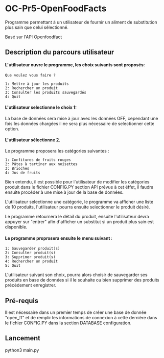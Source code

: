 # OC-Pr5-OpenFoodFacts

Programme permettant à un utilisateur de fournir un aliment de substitution plus sain que celui sélectionné.

Basé sur l'API Openfoodfact

## Description du parcours utilisateur

#### L'utilisateur ouvre le programme, les choix suivants sont proposés: 

    Que voulez vous faire ?

    1: Mettre à jour les produits
    2: Rechercher un produit
    3: Consulter les produits sauvegardés
    4: Quit


#### L'utilisateur selectionne le choix 1: 

La base de données sera mise à jour avec les données OFF, cependant une fois les données
chargées il ne sera plus nécessaire de selectionner cette option.

#### L'utilisateur sélectionne 2. 

Le programme proposera les catégories suivantes : 

    1: Confitures de fruits rouges
    2: Pâtes à tartiner aux noisettes
    3: Brioches
    4: Jus de fruits

Bien entendu, il est possible pour l'utilisateur de modifier les catégories produit dans le fichier CONFIG.PY section API prévue à cet éffet, il faudra ensuite procéder à une mise à jour de la base de données.

L'utilisateur selectionne une catégorie, le programme va afficher une liste de 10 produits, l'utilisateur pourra ensuite selectionner le produit désiré.

Le programme retournera le détail du produit, ensuite l'utilisateur devra appuyer sur "entrer" afin d'afficher un substitut si un produit plus sain est disponible.

#### Le programme proprosera ensuite le menu suivant :

    1: Sauvegarder produit(s)
    2: Consulter produit(s)
    3: Supprimer produit(s)
    4: Rechercher un produit
    5: Quit

L'utilisateur suivant son choix, pourra alors choisir de sauvegarder ses produits en base de données si il le souhaite ou bien supprimer des produits précédement enregistrer.

## Pré-requis

Il est nécessaire dans un premier temps de créer une base de donnée "open_ff" et de remplir les informations de connexion à cette dernière dans le fichier CONFIG.PY dans la section DATABASE configuration.

## Lancement

python3 main.py

   

